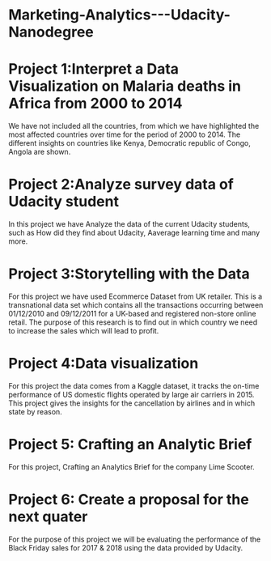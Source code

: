 # Marketing-Analytics---Udacity-Nanodegree


# Project 1:Interpret a Data Visualization on Malaria deaths in Africa from 2000 to 2014

We have not included all the countries, from which we have highlighted the most affected countries over time for the period of 2000 to 2014. The different insights on countries like Kenya, Democratic republic of Congo, Angola are shown.

# Project 2:Analyze survey data of Udacity student

In this project we have Analyze the data of the current Udacity students, such as How did they find about Udacity, Aaverage learning time and many more.

# Project 3:Storytelling with the Data

For this project we have used Ecommerce Dataset from UK retailer. This is a transnational data set which contains all the transactions occurring between 01/12/2010 and 09/12/2011 for a UK-based and registered non-store online retail. The purpose of this research is to find out in which country we need to increase the sales which will lead to profit.

# Project 4:Data visualization

For this project the data comes from a Kaggle dataset, it tracks the on-time performance of US domestic flights operated by large air carriers in 2015. This project gives the insights for the cancellation by airlines and in which state by reason.

# Project 5: Crafting an Analytic Brief

For this project, Crafting an Analytics Brief for the company Lime Scooter.

# Project 6: Create a proposal for the next quater

For the purpose of this project we will be evaluating the performance of the Black Friday sales for 2017 & 2018 using the data provided by Udacity.
